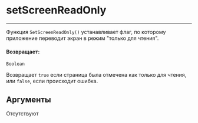 # setScreenReadOnly

---

Функция `SetScreenReadOnly()` устанавливает флаг, по которому приложение переводит экран в режим "только для чтения".

#### Возвращает:

`Boolean`

Возвращает `true` если страница была отмечена как только для чтения, или `false`, если происходит ошибка.

## Аргументы

Отсутствуют

